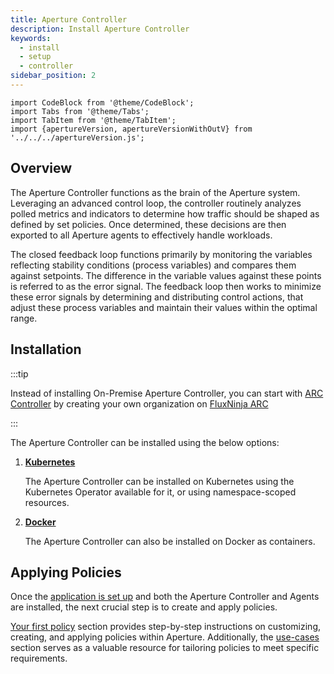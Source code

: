 ```yaml
---
title: Aperture Controller
description: Install Aperture Controller
keywords:
  - install
  - setup
  - controller
sidebar_position: 2
---
```


```mdx-code-block
import CodeBlock from '@theme/CodeBlock';
import Tabs from '@theme/Tabs';
import TabItem from '@theme/TabItem';
import {apertureVersion, apertureVersionWithOutV} from '../../../apertureVersion.js';
```

## Overview

The Aperture Controller functions as the brain of the Aperture system.
Leveraging an advanced control loop, the controller routinely analyzes polled
metrics and indicators to determine how traffic should be shaped as defined by
set policies. Once determined, these decisions are then exported to all Aperture
agents to effectively handle workloads.

The closed feedback loop functions primarily by monitoring the variables
reflecting stability conditions (process variables) and compares them against
setpoints. The difference in the variable values against these points is
referred to as the error signal. The feedback loop then works to minimize these
error signals by determining and distributing control actions, that adjust these
process variables and maintain their values within the optimal range.

## Installation

:::tip

Instead of installing On-Premise Aperture Controller, you can start with
[ARC Controller](/arc/introduction.md#arc-controller) by creating your own
organization on [FluxNinja ARC](https://www.fluxninja.com/product)

:::

The Aperture Controller can be installed using the below options:

1. [**Kubernetes**](kubernetes/kubernetes.md)

   The Aperture Controller can be installed on Kubernetes using the Kubernetes
   Operator available for it, or using namespace-scoped resources.

2. [**Docker**](docker.md)

   The Aperture Controller can also be installed on Docker as containers.

## Applying Policies

Once the
[application is set up](/get-started/setting-up-application/setting-up-application.md)
and both the Aperture Controller and Agents are installed, the next crucial step
is to create and apply policies.

[Your first policy](/get-started/policies/policies.md) section provides
step-by-step instructions on customizing, creating, and applying policies within
Aperture. Additionally, the [use-cases](/use-cases/use-cases.md) section serves
as a valuable resource for tailoring policies to meet specific requirements.
